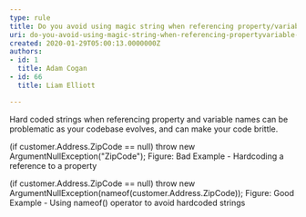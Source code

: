 ```yaml
---
type: rule
title: Do you avoid using magic string when referencing property/variable names
uri: do-you-avoid-using-magic-string-when-referencing-propertyvariable-names
created: 2020-01-29T05:00:13.0000000Z
authors:
- id: 1
  title: Adam Cogan
- id: 66
  title: Liam Elliott

---
```


​Hard coded strings when referencing property and variable names can be problematic as your codebase evolves, and can make your code brittle.
 
​​(if customer.Address.ZipCode == null) throw new ArgumentNullException("ZipCode");
Figure: ​​​Bad Example - Hardcoding a reference to a property

​​(if customer.Address.ZipCode == null) throw new ArgumentNullException(nameof(customer.Address.ZipCode));
​​Figure: Good Example - Using nameof() operator to avoid hardcoded strings
